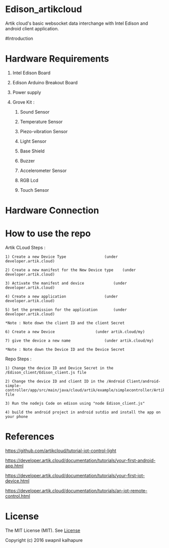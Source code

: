 # Edison_artikcloud

Artik cloud's basic websocket data interchange with Intel Edison and android client application.

#Introduction 


# Hardware Requirements 

1) Intel Edison Board

2) Edison Arduino Breakout Board

3) Power supply 

4) Grove Kit : 

	1) Sound Sensor

	2) Temperature Sensor

	3) Piezo-vibration Sensor

	4) Light Sensor

	5) Base Shield

	6) Buzzer 

	7) Accelerometer Sensor

	8) RGB Lcd 

	9) Touch Sensor

# Hardware Connection 


# How to use the repo


Artik CLoud Steps :

	1) Create a new Device Type 				(under developer.artik.cloud)

	2) Create a new manifest for the New Device type 	(under developer.artik.cloud)

	3) Activate the manifest and device 			(under developer.artik.cloud)

	4) Create a new application 				(under developer.artik.cloud)

	5) Set the premission for the application		(under developer.artik.cloud)

	*Note : Note down the client ID and the client Secret

	6) Create a new Device 					(under artik.cloud/my)

	7) give the device a new name 				(under artik.cloud/my)

	*Note : Note down the Device ID and the Device Secret

Repo Steps  :

	1) Change the device ID and Device Secret in the /Edison_client/Edison_client.js file 

	2) Change the device ID and client ID in the /Android Client/android-simple-controller/app/src/main/java/cloud/artik/example/simplecontroller/ArtikCloudSession.java file 

	3) Run the nodejs Code on edison using "node Edison_client.js"

	4) build the android project in android sutdio and install the app on your phone

	
# References 


https://github.com/artikcloud/tutorial-iot-control-light

https://developer.artik.cloud/documentation/tutorials/your-first-android-app.html

https://developer.artik.cloud/documentation/tutorials/your-first-iot-device.html

https://developer.artik.cloud/documentation/tutorials/an-iot-remote-control.html

# License


The MIT License (MIT). See [License](https://github.com/scifiswapnil/edison_artikcloud/blob/master/LICENSE)

Copyright (c) 2016 swapnil kalhapure

